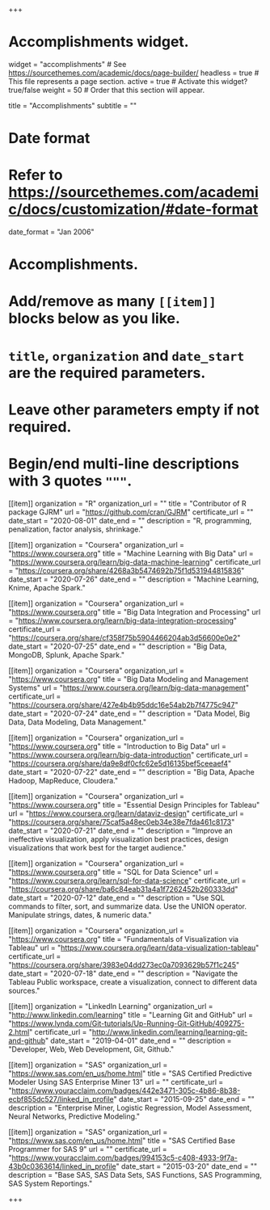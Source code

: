 +++
# Accomplishments widget.
widget = "accomplishments"  # See https://sourcethemes.com/academic/docs/page-builder/
headless = true  # This file represents a page section.
active = true  # Activate this widget? true/false
weight = 50  # Order that this section will appear.

title = "Accomplish&shy;ments"
subtitle = ""

# Date format
#   Refer to https://sourcethemes.com/academic/docs/customization/#date-format
date_format = "Jan 2006"

# Accomplishments.
#   Add/remove as many `[[item]]` blocks below as you like.
#   `title`, `organization` and `date_start` are the required parameters.
#   Leave other parameters empty if not required.
#   Begin/end multi-line descriptions with 3 quotes `"""`.


[[item]]
  organization = "R"
  organization_url = ""
  title = "Contributor of R package GJRM"
  url = "https://github.com/cran/GJRM"
  certificate_url = ""
  date_start = "2020-08-01"
  date_end = ""
  description = "R, programming, penalization, factor analysis, shrinkage."


[[item]]
  organization = "Coursera"
  organization_url = "https://www.coursera.org"
  title = "Machine Learning with Big Data"
  url = "https://www.coursera.org/learn/big-data-machine-learning"
  certificate_url = "https://coursera.org/share/4268a3b5474692b75f1d531944815836"
  date_start = "2020-07-26"
  date_end = ""
  description = "Machine Learning, Knime, Apache Spark."


[[item]]
  organization = "Coursera"
  organization_url = "https://www.coursera.org"
  title = "Big Data Integration and Processing"
  url = "https://www.coursera.org/learn/big-data-integration-processing"
  certificate_url = "https://coursera.org/share/cf358f75b5904466204ab3d56600e0e2"
  date_start = "2020-07-25"
  date_end = ""
  description = "Big Data, MongoDB, Splunk, Apache Spark."


[[item]]
  organization = "Coursera"
  organization_url = "https://www.coursera.org"
  title = "Big Data Modeling and Management Systems"
  url = "https://www.coursera.org/learn/big-data-management"
  certificate_url = "https://coursera.org/share/427e4b4b95ddc16e54ab2b7f4775c947"
  date_start = "2020-07-24"
  date_end = ""
  description = "Data Model, Big Data, Data Modeling, Data Management."


[[item]]
  organization = "Coursera"
  organization_url = "https://www.coursera.org"
  title = "Introduction to Big Data"
  url = "https://www.coursera.org/learn/big-data-introduction"
  certificate_url = "https://coursera.org/share/da9e8df0cfc62e5d16135bef5ceeaef4"
  date_start = "2020-07-22"
  date_end = ""
  description = "Big Data, Apache Hadoop, MapReduce, Cloudera."


[[item]]
  organization = "Coursera"
  organization_url = "https://www.coursera.org"
  title = "Essential Design Principles for Tableau"
  url = "https://www.coursera.org/learn/dataviz-design"
  certificate_url = "https://coursera.org/share/75caf5a48ec0eb34e38e7fda461c8173"
  date_start = "2020-07-21"
  date_end = ""
  description = "Improve an ineffective visualization, apply visualization best practices, design visualizations that work best for the target audience."


[[item]]
  organization = "Coursera"
  organization_url = "https://www.coursera.org"
  title = "SQL for Data Science"
  url = "https://www.coursera.org/learn/sql-for-data-science"
  certificate_url = "https://coursera.org/share/ba6c84eab31a4a1f7262452b260333dd"
  date_start = "2020-07-12"
  date_end = ""
  description = "Use SQL commands to filter, sort, and summarize data. Use the UNION operator. Manipulate strings, dates, & numeric data."
  
  
[[item]]
  organization = "Coursera"
  organization_url = "https://www.coursera.org"
  title = "Fundamentals of Visualization via Tableau"
  url = "https://www.coursera.org/learn/data-visualization-tableau"
  certificate_url = "https://coursera.org/share/3983e04dd273ec0a7093629b57f1c245"
  date_start = "2020-07-18"
  date_end = ""
  description = "Navigate the Tableau Public workspace, create a visualization, connect to different data sources."
  
  
[[item]]
  organization = "LinkedIn Learning"
  organization_url = "http://www.linkedin.com/learning"
  title = "Learning Git and GitHub"
  url = "https://www.lynda.com/Git-tutorials/Up-Running-Git-GitHub/409275-2.html"
  certificate_url = "http://www.linkedin.com/learning/learning-git-and-github"
  date_start = "2019-04-01"
  date_end = ""
  description = "Developer, Web, Web Development, Git, Github."

  
[[item]]
  organization = "SAS"
  organization_url = "https://www.sas.com/en_us/home.html"
  title = "SAS Certified Predictive Modeler Using SAS Enterprise Miner 13"
  url = ""
  certificate_url = "https://www.youracclaim.com/badges/442e3471-305c-4b86-8b38-ecbf855dc527/linked_in_profile"
  date_start = "2015-09-25"
  date_end = ""
  description = "Enterprise Miner, Logistic Regression, Model Assessment, Neural Networks, Predictive Modeling."


[[item]]
  organization = "SAS"
  organization_url = "https://www.sas.com/en_us/home.html"
  title = "SAS Certified Base Programmer for SAS 9"
  url = ""
  certificate_url = "https://www.youracclaim.com/badges/994153c5-c408-4933-9f7a-43b0c0363614/linked_in_profile"
  date_start = "2015-03-20"
  date_end = ""
  description = "Base SAS, SAS Data Sets, SAS Functions, SAS Programming, SAS System Reportings."
  
+++
